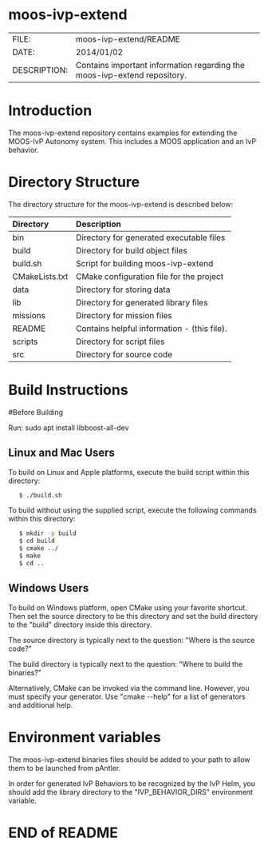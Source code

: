 # moos-ivp-extend

|              |                        |
|:------------ |:---------------------- |
| FILE:        | moos-ivp-extend/README |
| DATE:        | 2014/01/02             |
| DESCRIPTION: | Contains important information regarding the moos-ivp-extend repository. |


# Introduction

The moos-ivp-extend repository contains examples for extending the MOOS-IvP
Autonomy system. This includes a MOOS application and an IvP behavior.


# Directory Structure

The directory structure for the moos-ivp-extend is described below:

| Directory        | Description                                 |
|:---------------- |:------------------------------------------- |
| bin              | Directory for generated executable files    |
| build            | Directory for build object files            |
| build.sh         | Script for building moos-ivp-extend         |
| CMakeLists.txt   | CMake configuration file for the project    |
| data             | Directory for storing data                  |
| lib              | Directory for generated library files       |
| missions         | Directory for mission files                 |
| README           | Contains helpful information - (this file). |
| scripts          | Directory for script files                  |
| src              | Directory for source code                   |


# Build Instructions

#Before Building

Run:
sudo apt install libboost-all-dev

## Linux and Mac Users

To build on Linux and Apple platforms, execute the build script within this
directory:

```bash
   $ ./build.sh
```

To build without using the supplied script, execute the following commands
within this directory:

```bash
   $ mkdir -p build
   $ cd build
   $ cmake ../
   $ make
   $ cd ..
```


## Windows Users

To build on Windows platform, open CMake using your favorite shortcut. Then
set the source directory to be this directory and set the build directory
to the "build" directory inside this directory.

The source directory is typically next to the question:
   "Where is the source code?"

The build directory is typically next to the question:
   "Where to build the binaries?"

Alternatively, CMake can be invoked via the command line. However, you must
specify your generator. Use "cmake --help" for a list of generators and
additional help.


# Environment variables

The moos-ivp-extend binaries files should be added to your path to allow them
to be launched from pAntler.

In order for generated IvP Behaviors to be recognized by the IvP Helm, you
should add the library directory to the "IVP_BEHAVIOR_DIRS" environment
variable.

# END of README


